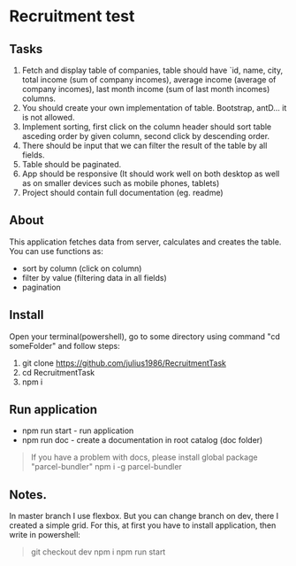 # Recruitment test 

## Tasks

1. Fetch and display table of companies, table should have `id, name, city, total income (sum of company incomes), average income (average of company incomes), last month income (sum of last month incomes) columns.
2. You should create your own implementation of table. Bootstrap, antD... it is not allowed.
3. Implement sorting, first click on the column header should sort table asceding order by given column, second click by descending order.
4. There should be input that we can filter the result of the table by all fields.
5. Table should be paginated.
6. App should be responsive (It should work well on both desktop as well as on smaller devices such as mobile phones, tablets)
7. Project should contain full documentation (eg. readme)

## About

This application fetches data from server, calculates and creates the table. You can use functions as:
- sort by column (click on column)
- filter by value (filtering data in all fields)
- pagination

## Install

Open your terminal(powershell), go to some directory using command "cd someFolder" and follow steps:

1. git clone https://github.com/julius1986/RecruitmentTask
2. cd RecruitmentTask
3. npm i 

## Run application

- npm run start - run application
- npm run doc - create a documentation in root catalog (doc folder)

> If you have a problem with docs, please install global package "parcel-bundler"
> npm i -g parcel-bundler  

## Notes.

In master branch I use flexbox. But you can change branch on dev, there I created a simple grid.
For this, at first you have to install application, then write in powershell:

>git checkout dev
>npm i
>npm run start
